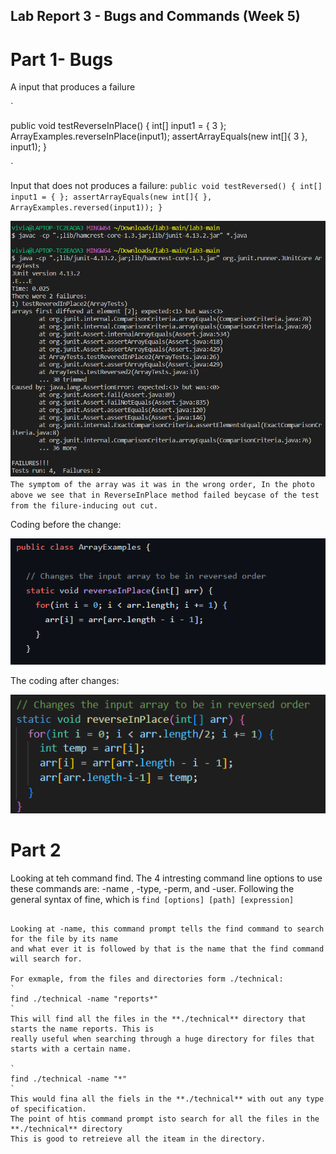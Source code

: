 ## Lab Report 3 - Bugs and Commands (Week 5)

# Part 1- Bugs

A input that produces a failure

`


public void testReverseInPlace() {
    int[] input1 = { 3 };
    ArrayExamples.reverseInPlace(input1);
    assertArrayEquals(new int[]{ 3 }, input1);
	}

 
`

Input that does not produces a failure:
`
public void testReversed() {
    int[] input1 = { };
    assertArrayEquals(new int[]{ }, ArrayExamples.reversed(input1));
  }
`

![Image](https://raw.githubusercontent.com/viviantran706/cse15l-lab-reports/main/Screenshot%202023-04-20%20123739.png)
`
The symptom of the array was it was in the wrong order, In the photo above we see that in ReverseInPlace method failed beycase of the test from the filure-inducing out cut.
`


Coding before the change:

![Image](https://raw.githubusercontent.com/viviantran706/cse15l-lab-reports/main/Screenshot%202023-04-23%20185324.png)


The coding after changes:

![Image](https://raw.githubusercontent.com/viviantran706/cse15l-lab-reports/main/Screenshot%202023-04-23%20185700.png)

# Part 2
Looking at teh command find. The 4 intresting command line options to use these commands are: 
-name , -type, -perm, and -user. Following the general syntax of fine, which is 
`
find [options] [path] [expression]
`

```

Looking at -name, this command prompt tells the find command to search for the file by its name
and what ever it is followed by that is the name that the find command will search for.

For exmaple, from the files and directories form ./technical:
`
find ./technical -name "reports*"
`
This will find all the files in the **./technical** directory that starts the name reports. This is
really useful when searching through a huge directory for files that starts with a certain name.

`
find ./technical -name "*"
`
This would fina all the fiels in the **./technical** with out any type of specification.
The point of htis command prompt isto search for all the files in the **./technical** directory 
This is good to retreieve all the iteam in the directory.

```
